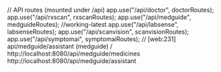 // API routes (mounted under /api)
app.use("/api/doctor", doctorRoutes);
app.use("/api/rxscan", rxscanRoutes);
app.use("/api/medguide", medguideRoutes); //working-latest
app.use("/api/labsense", labsenseRoutes);
app.use("/api/scanvision", scanvisionRoutes);
app.use("/api/symptomai", symptomaiRoutes); // [web:231]
api/medguide/assistant (medguide) /
http://localhost:8080/api/medguide/medicines
http://localhost:8080/api/medguide/assistant